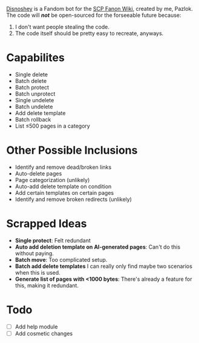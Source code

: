 [Disnoshey](https://scp-fanon.fandom.com/wiki/User:Disnoshey) is a Fandom bot for the [SCP Fanon Wiki](https://scp-fanon.fandom.com), created by me, Pazlok. The code will ***not*** be open-sourced for the forseeable future because:
1. I don't want people stealing the code.
2. The code itself should be pretty easy to recreate, anyways.

# Capabilites
- Single delete
- Batch delete
- Batch protect
- Batch unprotect
- Single undelete
- Batch undelete
- Add delete template
- Batch rollback
- List ≤500 pages in a category

# Other Possible Inclusions
- Identify and remove dead/broken links
- Auto-delete pages
- Page categorization (unlikely)
- Auto-add delete template on condition
- Add certain templates on certain pages
- Identify and remove broken redirects (unlikely)

# Scrapped Ideas
- **Single protect**: Felt redundant
- **Auto add deletion template on AI-generated pages**: Can't do this without paying.
- **Batch move**: Too complicated setup.
- **Batch add delete templates** I can really only find maybe two scenarios when this is used.
- **Generate list of pages with <1000 bytes**: There's already a feature for this, making it redundant.

# Todo
- [ ] Add help module
- [ ] Add cosmetic changes
